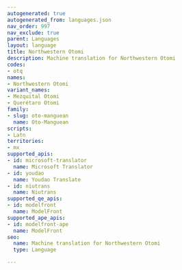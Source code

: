 ```yaml
---
autogenerated: true
autogenerated_from: languages.json
nav_order: 997
nav_exclude: true
parent: Languages
layout: language
title: Northwestern Otomi
description: Machine translation for Northwestern Otomi
codes:
- otq
names:
- Northwestern Otomi
variant_names:
- Mezquital Otomi
- Querétaro Otomi
family:
- slug: oto-manguean
  name: Oto-Manguean
scripts:
- Latn
territories:
- mx
supported_apis:
- id: microsoft-translator
  name: Microsoft Translator
- id: youdao
  name: Youdao Translate
- id: niutrans
  name: Niutrans
supported_qe_apis:
- id: modelfront
  name: ModelFront
supported_ape_apis:
- id: modelfront-ape
  name: ModelFront
seo:
  name: Machine translation for Northwestern Otomi
  type: Language

---
```


